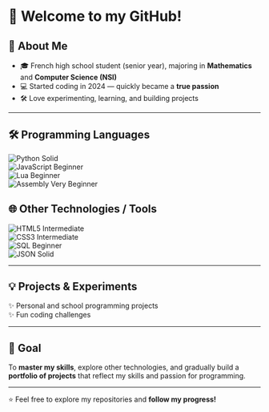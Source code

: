 # 👋 Welcome to my GitHub!

## 🚀 About Me
- 🎓 French high school student (senior year), majoring in **Mathematics** and **Computer Science (NSI)**
- 💻 Started coding in 2024 — quickly became a **true passion**
- 🛠️ Love experimenting, learning, and building projects

---

## 🛠️ Programming Languages
![Python](https://img.shields.io/badge/Python-3670A0?style=for-the-badge&logo=python&logoColor=ffdd54) Solid  
![JavaScript](https://img.shields.io/badge/JavaScript-F7DF1E?style=for-the-badge&logo=javascript&logoColor=black) Beginner  
![Lua](https://img.shields.io/badge/Lua-2C2D72?style=for-the-badge&logo=lua&logoColor=white) Beginner  
![Assembly](https://img.shields.io/badge/Assembly-6E4C13?style=for-the-badge&logo=asm&logoColor=white) Very Beginner  

## 🌐 Other Technologies / Tools
![HTML5](https://img.shields.io/badge/HTML5-E34F26?style=for-the-badge&logo=html5&logoColor=white) Intermediate  
![CSS3](https://img.shields.io/badge/CSS3-1572B6?style=for-the-badge&logo=css3&logoColor=white) Intermediate  
![SQL](https://img.shields.io/badge/SQL-4479A1?style=for-the-badge&logo=mysql&logoColor=white) Beginner  
![JSON](https://img.shields.io/badge/JSON-000000?style=for-the-badge&logo=json&logoColor=white) Solid  

---

## 💡 Projects & Experiments
✨ Personal and school programming projects  
✨ Fun coding challenges

---

## 🎯 Goal
To **master my skills**, explore other technologies, and gradually build a **portfolio of projects** that reflect my skills and passion for programming.  

---

⭐ Feel free to explore my repositories and **follow my progress!**
